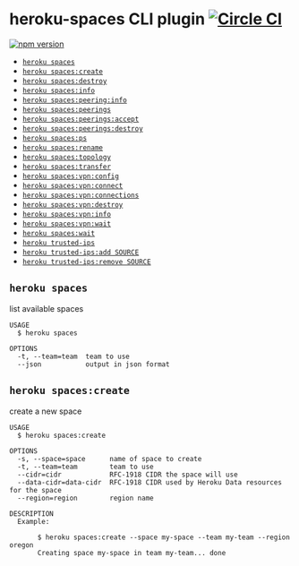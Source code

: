 heroku-spaces CLI plugin [![Circle CI](https://circleci.com/gh/heroku/heroku-spaces.svg?style=svg&circle-token=99951d0283972db74af1fa0f5dc179ebf6d85963)](https://circleci.com/gh/heroku/heroku-spaces)
===========

[![npm version](https://img.shields.io/npm/v/@heroku-cli/plugin-spaces.svg)](https://www.npmjs.com/package/@heroku-cli/plugin-spaces)

<!-- commands -->
* [`heroku spaces`](#heroku-spaces)
* [`heroku spaces:create`](#heroku-spacescreate)
* [`heroku spaces:destroy`](#heroku-spacesdestroy)
* [`heroku spaces:info`](#heroku-spacesinfo)
* [`heroku spaces:peering:info`](#heroku-spacespeeringinfo)
* [`heroku spaces:peerings`](#heroku-spacespeerings)
* [`heroku spaces:peerings:accept`](#heroku-spacespeeringsaccept)
* [`heroku spaces:peerings:destroy`](#heroku-spacespeeringsdestroy)
* [`heroku spaces:ps`](#heroku-spacesps)
* [`heroku spaces:rename`](#heroku-spacesrename)
* [`heroku spaces:topology`](#heroku-spacestopology)
* [`heroku spaces:transfer`](#heroku-spacestransfer)
* [`heroku spaces:vpn:config`](#heroku-spacesvpnconfig)
* [`heroku spaces:vpn:connect`](#heroku-spacesvpnconnect)
* [`heroku spaces:vpn:connections`](#heroku-spacesvpnconnections)
* [`heroku spaces:vpn:destroy`](#heroku-spacesvpndestroy)
* [`heroku spaces:vpn:info`](#heroku-spacesvpninfo)
* [`heroku spaces:vpn:wait`](#heroku-spacesvpnwait)
* [`heroku spaces:wait`](#heroku-spaceswait)
* [`heroku trusted-ips`](#heroku-trusted-ips)
* [`heroku trusted-ips:add SOURCE`](#heroku-trusted-ipsadd-source)
* [`heroku trusted-ips:remove SOURCE`](#heroku-trusted-ipsremove-source)

## `heroku spaces`

list available spaces

```
USAGE
  $ heroku spaces

OPTIONS
  -t, --team=team  team to use
  --json           output in json format
```

## `heroku spaces:create`

create a new space

```
USAGE
  $ heroku spaces:create

OPTIONS
  -s, --space=space      name of space to create
  -t, --team=team        team to use
  --cidr=cidr            RFC-1918 CIDR the space will use
  --data-cidr=data-cidr  RFC-1918 CIDR used by Heroku Data resources for the space
  --region=region        region name

DESCRIPTION
  Example:

       $ heroku spaces:create --space my-space --team my-team --region oregon
       Creating space my-space in team my-team... done